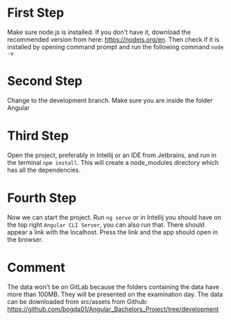 # First Step

Make sure node.js is installed. If you don't have it, download the recommended version from here: https://nodejs.org/en. Then check if it is installed by opening command prompt and run the following command `node -v`

# Second Step

Change to the development branch. Make sure you are inside the folder Angular

# Third Step

Open the project, preferably in Intellij or an IDE from Jetbrains, and run in the terminal `npm install`. This will create a node_modules directory which has all the dependencies.

# Fourth Step

Now we can start the project. Run `ng serve` or in Intellij you should have on the top right `Angular CLI Server`, you can also run that. There should appear a link with the localhost. Press the link and the app should open in the browser.

# Comment
The data won't be on GitLab because the folders containing the data have more than 100MB. They will be presented on the examination day. The data can be downloaded from src/assets from Github: https://github.com/bogda01/Angular_Bachelors_Project/tree/development
